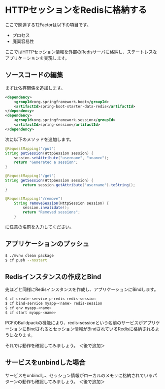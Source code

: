 # HTTPセッションをRedisに格納する
ここで関連する12Factorは以下の項目です。
* プロセス
* 廃棄容易性

ここではHTTPセッション情報を外部のRedisサーバに格納し、ステートレスなアプリケーションを実現します。

## ソースコードの編集
まずは依存関係を追加します。
```xml
<dependency>
	<groupId>org.springframework.boot</groupId>
	<artifactId>spring-boot-starter-data-redis</artifactId>
</dependency>
<dependency>
	<groupId>org.springframework.session</groupId>
	<artifactId>spring-session</artifactId>
</dependency>
```
次に以下のメソッドを追加します。
```java
@RequestMapping("/put")
String putSession(HttpSession session) {
	session.setAttribute("username", "<name>");
	return "Generated a session";
}

@RequestMapping("/get")
String getSession(HttpSession session) {
		return session.getAttribute("username").toString();
}

@RequestMapping("/remove")
	String removeSession(HttpSession session) {
		session.invalidate();
		return "Removed sessions";
	}
```
<name>に任意の名前を入力してください。

## アプリケーションのプッシュ
```bash
$ ./mvnw clean package
$ cf push --nostart
```

## Redisインスタンスの作成とBind
先ほどと同様にRedisインスタンスを作成し、アプリケーションにBindします。
```bash
$ cf create-service p-redis redis-session
$ cf bind-service myapp-<name> redis-session
$ cf env myapp-<name>
$ cf start myapp-<name>
```
PCFのBuildpackの機能により、redis-sessionという名前のサービスがアプリケーションにBindされるとセッション情報がBindされているRedisに格納されるようになります。

それでは動作を確認してみましょう。
＜後で追加＞

## サービスをunbindした場合
サービスをunbindし、セッション情報がローカルのメモリに格納されているパターンの動作も確認してみましょう。
＜後で追加＞
